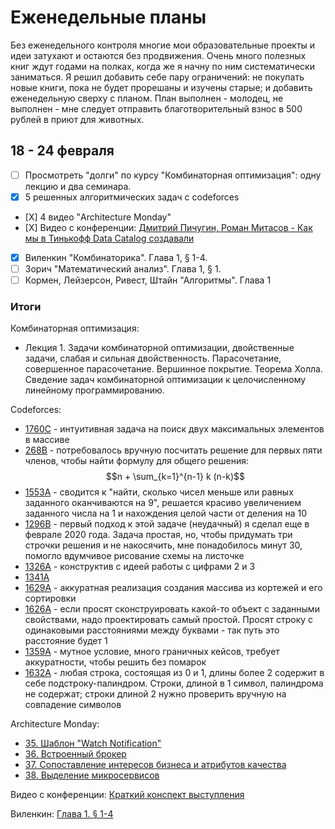 # Еженедельные планы

Без еженедельного контроля многие мои образовательные проекты и идеи затухают и остаются без продвижения. Очень много полезных книг ждут годами на полках, когда же я начну по ним систематически заниматься. Я решил добавить себе пару ограничений: не покупать новые книги, пока не будет прорешаны и изучены старые; и добавить еженедельную сверху с планом. План выполнен - молодец, не выполнен - мне следует отправить благотворительный взнос в 500 рублей в приют для животных.

## 18 - 24 февраля

- [ ] Просмотреть "долги" по курсу "Комбинаторная оптимизация": одну лекцию и два семинара.
- [X] 5 решенных алгоритмических задач с codeforces
- [Х] 4 видео "Architecture Monday"
- [Х] Видео с конференции: [Дмитрий Пичугин, Роман Митасов - Как мы в Тинькофф Data Catalog создавали](https://www.youtube.com/watch?v=jMATH538qsA&list=PLH-XmS0lSi_zCq4H_OZrXD509X23xwvao&index=92)
- [X] Виленкин "Комбинаторика". Глава 1, § 1-4.
- [ ] Зорич "Математический анализ". Глава 1, § 1.
- [ ] Кормен, Лейзерсон, Ривест, Штайн "Алгоритмы". Глава 1

### Итоги

Комбинаторная оптимизация:

- Лекция 1. Задачи комбинаторной оптимизации, двойственные задачи, слабая и сильная двойственность. Парасочетание, совершенное парасочетание. Вершинное покрытие. Теорема Холла. Сведение задач комбинаторной оптимизации к целочисленному линейному программированию.

Codeforces:

- [1760C](algorithms/codeforces/1760c.py) - интуитивная задача на поиск двух максимальных элементов в массиве
- [268B](algorithms/codeforces/268b.py) - потребовалось вручную посчитать решение для первых пяти членов, чтобы найти формулу для общего решения: $$n + \sum_{k=1}^{n-1} k  (n-k)$$
- [1553A](algorithms/codeforces/1553a.py) - сводится к "найти, сколько чисел меньше или равных заданного оканчиваются на 9", решается красиво увеличением заданного числа на 1 и нахождения целой части от деления на 10
- [1296B](algorithms/codeforces/1296b.py) - первый подход к этой задаче (неудачный) я сделал еще в феврале 2020 года. Задача простая, но, чтобы придумать три строчки решения и не накосячить, мне понадобилось минут 30, помогло вдумчивое рисование схемы на листочке
- [1326A](algorithms/codeforces/1326a.py) - конструктив с идеей работы с цифрами 2 и 3
- [1341A](algorithms/codeforces/1341a.py)
- [1629A](algorithms/codeforces/1629a.py) - аккуратная реализация создания массива из кортежей и его сортировки
- [1626A](algorithms/codeforces/1626a.py) - если просят сконструировать какой-то объект с заданными свойствами, надо проектировать самый простой. Просят строку с одинаковыми расстояниями между буквами - так путь это расстояние будет 1
- [1359A](algorithms/codeforces/1359a.py) - мутное условие, много граничных кейсов, требует аккуратности, чтобы решить без помарок
- [1632A](algorithms/codeforces/1632a.py) - любая строка, состоящая из 0 и 1, длины более 2 содержит в себе подстроку-палиндром. Строки, длиной в 1 символ, палиндрома не содержат; строки длиной 2 нужно проверить вручную на совпадение символов

Architecture Monday:

- [35. Шаблон "Watch Notification"](Software%20Architecture%20Monday.md#35-watch-notification-pattern)
- [36. Встроенный брокер](Software%20Architecture%20Monday.md#36-embedded-messaging)
- [37. Сопоставление интересов бизнеса и атрибутов качества](Software%20Architecture%20Monday.md#37-translating-quality-attributes-to-business-concerns)
- [38. Выделение микросервисов](Software%20Architecture%20Monday.md#37-translating-quality-attributes-to-business-concerns)

Видео с конференции: [Краткий конспект выступления](conference%20clips.md#%D0%B4%D0%BC%D0%B8%D1%82%D1%80%D0%B8%D0%B9-%D0%BF%D0%B8%D1%87%D1%83%D0%B3%D0%B8%D0%BD-%D1%80%D0%BE%D0%BC%D0%B0%D0%BD-%D0%BC%D0%B8%D1%82%D0%B0%D1%81%D0%BE%D0%B2---%D0%BA%D0%B0%D0%BA-%D0%BC%D1%8B-%D0%B2-%D1%82%D0%B8%D0%BD%D1%8C%D0%BA%D0%BE%D1%84%D1%84-data-catalog-%D1%81%D0%BE%D0%B7%D0%B4%D0%B0%D0%B2%D0%B0%D0%BB%D0%B8-highload)

Виленкин: [Глава 1. § 1-4](/courses/%D0%92%D0%B8%D0%BB%D0%B5%D0%BD%D0%BA%D0%B8%D0%BD%20%D0%9A%D0%BE%D0%BC%D0%B1%D0%B8%D0%BD%D0%B0%D1%82%D0%BE%D1%80%D0%B8%D0%BA%D0%B0/1.md#-1-4)

